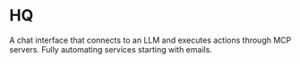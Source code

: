 # HQ

A chat interface that connects to an LLM and executes actions through MCP servers. Fully automating services starting with emails. 

